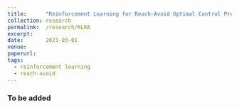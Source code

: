 ```yaml
---
title: 		"Reinforcement Learning for Reach-Avoid Optimal Control Problem"
collection:	research
permalink: 	/research/RLRA
excerpt: 	
date: 		2021-03-01
venue: 		
paperurl: 	
tags:
  - reinforcement learning
  - reach-avoid
---
```


### To be added
